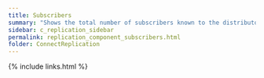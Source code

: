 ```yaml
---
title: Subscribers
summary: "Shows the total number of subscribers known to the distributor."
sidebar: c_replication_sidebar
permalink: replication_component_subscribers.html
folder: ConnectReplication
---
```




{% include links.html %}
